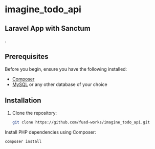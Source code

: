 # imagine_todo_api
## Laravel App with Sanctum
.

## Prerequisites

Before you begin, ensure you have the following installed:

- [Composer](https://getcomposer.org/)
- [MySQL](https://www.mysql.com/) or any other database of your choice

## Installation

1. Clone the repository:

   ```bash
   git clone https://github.com/fuad-works/imagine_todo_api.git

Install PHP dependencies using Composer:

```
composer install
